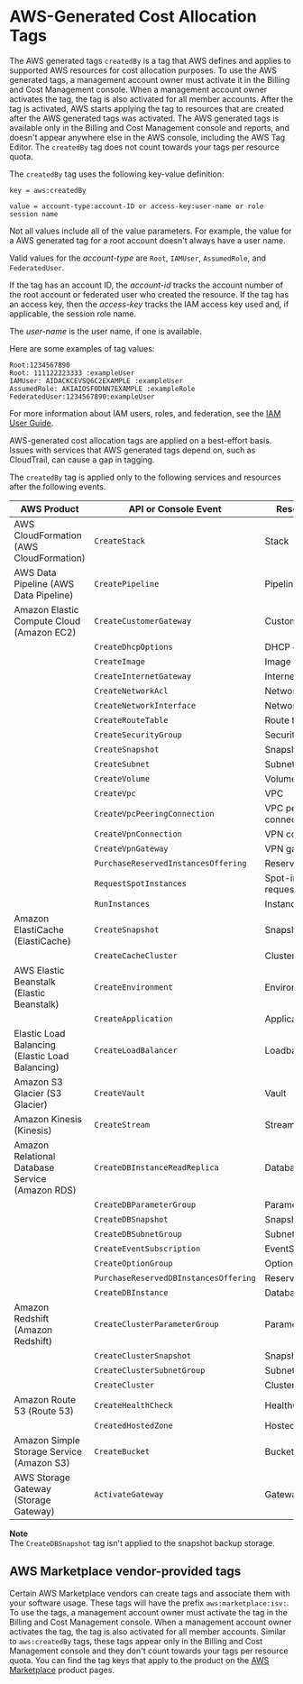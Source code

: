 # AWS\-Generated Cost Allocation Tags<a name="aws-tags"></a>

The AWS generated tags `createdBy` is a tag that AWS defines and applies to supported AWS resources for cost allocation purposes\. To use the AWS generated tags, a management account owner must activate it in the Billing and Cost Management console\. When a management account owner activates the tag, the tag is also activated for all member accounts\. After the tag is activated, AWS starts applying the tag to resources that are created after the AWS generated tags was activated\.  The AWS generated tags is available only in the Billing and Cost Management console and reports, and doesn't appear anywhere else in the AWS console, including the AWS Tag Editor\. The `createdBy` tag does not count towards your tags per resource quota\.

The `createdBy` tag uses the following key\-value definition:

```
key = aws:createdBy
```

```
value = account-type:account-ID or access-key:user-name or role session name
```

Not all values include all of the value parameters\. For example, the value for a AWS generated tag for a root account doesn't always have a user name\.

Valid values for the *account\-type* are `Root`, `IAMUser`, `AssumedRole`, and `FederatedUser`\.

If the tag has an account ID, the *account\-id* tracks the account number of the root account or federated user who created the resource\. If the tag has an access key, then the *access\-key* tracks the IAM access key used and, if applicable, the session role name\.

The *user\-name* is the user name, if one is available\.

Here are some examples of tag values:

```
Root:1234567890
Root: 111122223333 :exampleUser
IAMUser: AIDACKCEVSQ6C2EXAMPLE :exampleUser
AssumedRole: AKIAIOSFODNN7EXAMPLE :exampleRole
FederatedUser:1234567890:exampleUser
```

For more information about IAM users, roles, and federation, see the [IAM User Guide](https://docs.aws.amazon.com/IAM/latest/UserGuide/)\.

AWS\-generated cost allocation tags are applied on a best\-effort basis\. Issues with services that AWS generated tags depend on, such as CloudTrail, can cause a gap in tagging\. 

The `createdBy` tag is applied only to the following services and resources after the following events\.


| AWS Product | API or Console Event | Resource Type | 
| --- | --- | --- | 
| AWS CloudFormation \(AWS CloudFormation\) |  `CreateStack`  |  Stack  | 
| AWS Data Pipeline \(AWS Data Pipeline\) |  `CreatePipeline`  |  Pipeline  | 
| Amazon Elastic Compute Cloud \(Amazon EC2\) |  `CreateCustomerGateway`  |  Customer gateway  | 
|    |  `CreateDhcpOptions`  |  DHCP options  | 
|    |  `CreateImage`  |  Image  | 
|    |  `CreateInternetGateway`  |  Internet gateway  | 
|    |  `CreateNetworkAcl`  |  Network ACL  | 
|    |  `CreateNetworkInterface`  |  Network interface  | 
|    |  `CreateRouteTable`  |  Route table  | 
|    |  `CreateSecurityGroup`  |  Security group  | 
|    |  `CreateSnapshot`  |  Snapshot  | 
|    |  `CreateSubnet`  |  Subnet  | 
|    |  `CreateVolume`  |  Volume  | 
|    |  `CreateVpc`  |  VPC  | 
|    |  `CreateVpcPeeringConnection`  |  VPC peering connection  | 
|    |  `CreateVpnConnection`  |  VPN connection  | 
|    |  `CreateVpnGateway`  |  VPN gateway  | 
|    |  `PurchaseReservedInstancesOffering`  |  Reserved\-instance  | 
|    |  `RequestSpotInstances`  |  Spot\-instance\-request  | 
|    |  `RunInstances`  |  Instance  | 
| Amazon ElastiCache \(ElastiCache\) |  `CreateSnapshot`  |  Snapshot  | 
|    |  `CreateCacheCluster`  |  Cluster  | 
| AWS Elastic Beanstalk \(Elastic Beanstalk\) |  `CreateEnvironment`  |  Environment  | 
|    |  `CreateApplication`  |  Application  | 
| Elastic Load Balancing \(Elastic Load Balancing\) |  `CreateLoadBalancer`  |  Loadbalancer  | 
| Amazon S3 Glacier \(S3 Glacier\) |  `CreateVault`  |  Vault  | 
| Amazon Kinesis \(Kinesis\) |  `CreateStream`  |  Stream  | 
| Amazon Relational Database Service \(Amazon RDS\) |  `CreateDBInstanceReadReplica`  |  Database  | 
|    |  `CreateDBParameterGroup`  |  ParameterGroup  | 
|    |  `CreateDBSnapshot`  |  Snapshot  | 
|    |  `CreateDBSubnetGroup`  |  SubnetGroup  | 
|    |  `CreateEventSubscription`  |  EventSubscription  | 
|    |  `CreateOptionGroup`  |  OptionGroup  | 
|    |  `PurchaseReservedDBInstancesOffering`  |  ReservedDBInstance  | 
|    |  `CreateDBInstance`  |  Database  | 
| Amazon Redshift \(Amazon Redshift\) |  `CreateClusterParameterGroup`  |  ParameterGroup  | 
|    |  `CreateClusterSnapshot`  |  Snapshot  | 
|    |  `CreateClusterSubnetGroup`  |  SubnetGroup  | 
|    |  `CreateCluster`  |  Cluster  | 
| Amazon Route 53 \(Route 53\) |  `CreateHealthCheck`  |  HealthCheck  | 
|    |  `CreatedHostedZone`  |  HostedZone  | 
| Amazon Simple Storage Service \(Amazon S3\) |  `CreateBucket`  |  Bucket  | 
| AWS Storage Gateway \(Storage Gateway\) |  `ActivateGateway`  |  Gateway  | 

**Note**  
The `CreateDBSnapshot` tag isn't applied to the snapshot backup storage\.

## AWS Marketplace vendor\-provided tags<a name="marketplace-isv-tags"></a>

Certain AWS Marketplace vendors can create tags and associate them with your software usage\. These tags will have the prefix `aws:marketplace:isv:`\. To use the tags, a management account owner must activate the tag in the Billing and Cost Management console\. When a management account owner activates the tag, the tag is also activated for all member accounts\. Similar to `aws:createdBy` tags, these tags appear only in the Billing and Cost Management console and they don't count towards your tags per resource quota\. You can find the tag keys that apply to the product on the [AWS Marketplace](http://aws.amazon.com/marketplace/) product pages\.